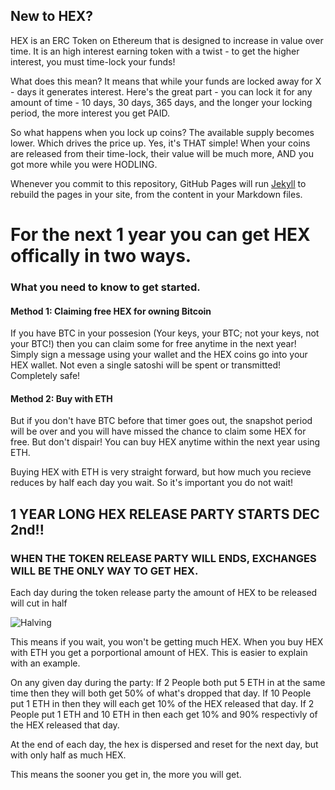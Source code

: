 ## New to HEX?

HEX is an ERC Token on Ethereum that is designed to increase in value over time. 
It is an high interest earning token with a twist - to get the higher interest, you must time-lock your funds!

What does this mean? It means that while your funds are locked away for X - days it generates interest.
Here's the  great part - you can lock it for any amount of time - 10 days, 30 days, 365 days, and the longer your locking period, the more interest you get PAID.

So what happens when you lock up coins? The available supply becomes lower. Which drives the price up. Yes, it's THAT simple!
When your coins are released from their time-lock, their value will be much more, AND you got more while you were HODLING.

Whenever you commit to this repository, GitHub Pages will run [Jekyll](https://jekyllrb.com/) to rebuild the pages in your site, from the content in your Markdown files.


# For the next 1 year you can get HEX offically in two ways.

### What you need to know to get started.

#### Method 1: Claiming free HEX for owning Bitcoin
If you have BTC in your possesion (Your keys, your BTC; not your keys, not your BTC!) then you can claim some for free anytime in the next year! Simply sign a message using your wallet and the HEX coins go into your HEX wallet. Not even a single satoshi will be spent or transmitted! Completely safe!

#### Method 2: Buy with ETH
But if you don't have BTC before that timer goes out, the snapshot period will be over and you will have missed the chance to claim some HEX for free. But don't dispair! You can buy HEX anytime within the next year using ETH.

Buying HEX with ETH is very straight forward, but how much you recieve reduces by half each day you wait. So it's important you do not wait!

## 1 YEAR LONG HEX RELEASE PARTY STARTS DEC 2nd!!
### WHEN THE TOKEN RELEASE PARTY WILL ENDS, EXCHANGES WILL BE THE ONLY WAY TO GET HEX.

Each day during the token release party the amount of HEX to be released will cut in half

![Halving](https://hex.works/halving.png)

This means if you wait, you won't be getting much HEX. When you buy HEX with ETH you get a porportional amount of HEX.
This is easier to explain with an example.

On any given day during the party:
If 2 People both put 5 ETH in at the same time then they will both get 50% of what's dropped that day.
If 10 People put 1 ETH in then they will each get 10% of the HEX released that day.
If 2 People put 1 ETH and 10 ETH in then each get 10% and 90% respectivly of the HEX released that day.

At the end of each day, the hex is dispersed and reset for the next day, but with only half as much HEX.

This means the sooner you get in, the more you will get.
